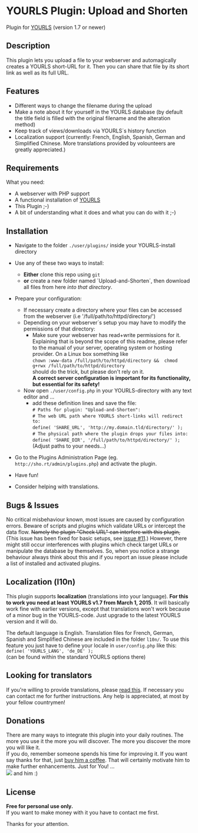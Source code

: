 YOURLS Plugin: Upload and Shorten
=================================

Plugin for [YOURLS](http://yourls.org) (version 1.7 or newer)

Description
-----------
This plugin lets you upload a file to your webserver and automagically creates a YOURLS short-URL for it. Then you can share that file by its short link as well as its full URL.

Features
--------
  * Different ways to change the filename during the upload
  * Make a note about it for yourself in the YOURLS database (by default the title field is filled with the original filename and the alteration method)
  * Keep track of views/downloads via YOURLS´s history function
  * Localization support (currently: French, English, Spanish, German and Simplified Chinese. More translations provided by volounteers are greatly appreciated.)

Requirements
------------
What you need:

  * A webserver with PHP support
  * A functional installation of [YOURLS](http://yourls.org)
  * This Plugin ;-)
  * A bit of understanding what it does and what you can do with it ;-)

Installation
------------

  * Navigate to the folder `./user/plugins/` inside your YOURLS-install directory

  * Use any of these two ways to install:
    - **Either** clone this repo using `git`
    - **or** create a new folder named ´Upload-and-Shorten´, then download all files from here *into that directory*. 

  * Prepare your configuration:
    * If necessary create a directory where your files can be accessed from the webserver (i.e '/full/path/to/httpd/directory/')
    * Depending on your webserver´s setup you may have to modify the permissions of that directory:  
      - Make sure your webserver has read+write permissions for it. Explaining that is beyond the scope of this readme, please refer to the manual of your server, operating system or hosting provider. On a Linux box something like  
       `chown :www-data /full/path/to/httpd/directory &&  chmod g+rwx /full/path/to/httpd/directory`  
       should do the trick, but please don't rely on it.  
       **A correct server configuration is important for its functionality, but essential for its safety!**
    * Now open `./user/config.php` in your YOURLS-directory with any text editor and ...
      - add these definition lines and save the file:  
       `# Paths for plugin: "Upload-and-Shorten":`  
       `# The web URL path where YOURLS short-links will redirect to:`  
       `define( 'SHARE_URL', 'http://my.domain.tld/directory/' );`  
       `# The physical path where the plugin drops your files into:`  
       `define( 'SHARE_DIR', '/full/path/to/httpd/directory/' );` 
       (Adjust paths to your needs...)

  * Go to the Plugins Administration Page (eg. `http://sho.rt/admin/plugins.php`) and activate the plugin.

  * Have fun!

  * Consider helping with translations.

Bugs & Issues
-------------
No critical misbehaviour known, most issues are caused by configuration errors.
Beware of scripts and plugins which validate URLs or intercept the data flow. ~~Namely the plugin "Check URL" can interfere with this plugin,~~ (This issue has been fixed for basic setups, see [issue #11](https://github.com/fredl99/YOURLS-Upload-and-Shorten/issues/11).)  However, there might still occur interferences with plugins which check target URLs or manipulate the database by themselves. So, when you notice a strange behaviour always think about this and if you report an issue please include a list of installed and activated plugins.

Localization (l10n)
--------------------
This plugin supports **localization** (translations into your language). 
**For this to work you need at least YOURLS v1.7 from March 1, 2015**. It will basically work fine with earlier versions, except that translations won't work because of a minor bug in the YOURLS-code. Just upgrade to the latest YOURLS version and it will do. 

The default language is English. Translation files for French, German, Spanish and Simplified Chinese are included in the folder `l10n/`. To use this feature you just have to define your locale in `user/config.php` like this:  
`define( 'YOURLS_LANG', 'de_DE' );`  
(can be found within the standard YOURLS options there)

Looking for translators
-----------------------
If you're willing to provide translations, please [read this](http://blog.yourls.org/2013/02/workshop-how-to-create-your-own-translation-file-for-yourls/). If necessary you can contact me for further instructions. Any help is  appreciated, at most by your fellow countrymen!

Donations
---------
There are many ways to integrate this plugin into your daily routines. The more you use it the more you will discover. The more you discover the more you will like it.  
If you do, remember someone spends his time for improving it. If you want say thanks for that, just [buy him a coffee](https://www.paypal.com/cgi-bin/webscr?cmd=_s-xclick&hosted_button_id=H5B9UKVYP88X4). That will certainly motivate him to make further enhancements. Just for You! ...  
![](https://s.fredls.net/wjotnlsc1igvzq) and him :)

License
-------
**Free for personal use only.**  
If you want to make money with it you have to contact me first.  

Thanks for your attention.

